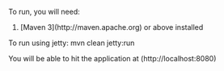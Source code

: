 To run, you will need:
<ol>
  <li>[Maven 3](http://maven.apache.org) or above installed</li>
</ol>

To run using jetty:
    mvn clean jetty:run
    
You will be able to hit the application at (http://localhost:8080)